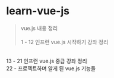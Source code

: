 # learn-vue-js
> vue.js 내용 정리
<br><br>
1 - 12 인프런 vue.js 시작하기 강좌 정리
<br>
13 - 21 인프런 vue.js 중급 강좌 정리
<br>
22 - 프로젝트하며 알게 된 vue.js 기능들
